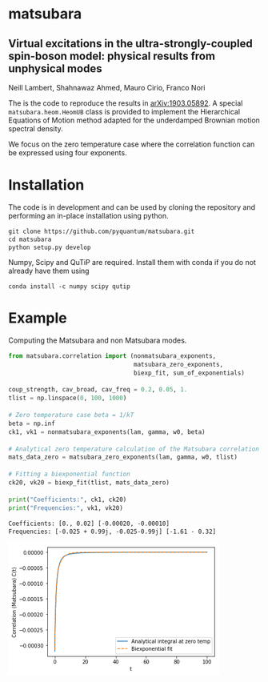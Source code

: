 # matsubara
## Virtual excitations in the ultra-strongly-coupled spin-boson model: physical results from unphysical modes
Neill Lambert, Shahnawaz Ahmed, Mauro Cirio, Franco Nori

The is the code to reproduce the results in [arXiv:1903.05892](arXiv:1903.05892). A special `matsubara.heom.HeomUB` class is provided to implement the Hierarchical Equations of Motion method adapted for the underdamped Brownian motion spectral density.

We focus on the zero temperature case where the correlation function can be expressed using four exponents.

# Installation
The code is in development and can be used by cloning the repository and performing an in-place installation using python.
```
git clone https://github.com/pyquantum/matsubara.git
cd matsubara
python setup.py develop
```
Numpy, Scipy and QuTiP are required. Install them with conda if you do not already have them using
```
conda install -c numpy scipy qutip
```

# Example
Computing the Matsubara and non Matsubara modes.
```python
from matsubara.correlation import (nonmatsubara_exponents,
                                   matsubara_zero_exponents,
                                   biexp_fit, sum_of_exponentials)

coup_strength, cav_broad, cav_freq = 0.2, 0.05, 1.
tlist = np.linspace(0, 100, 1000)

# Zero temperature case beta = 1/kT
beta = np.inf
ck1, vk1 = nonmatsubara_exponents(lam, gamma, w0, beta)

# Analytical zero temperature calculation of the Matsubara correlation
mats_data_zero = matsubara_zero_exponents(lam, gamma, w0, tlist)

# Fitting a biexponential function
ck20, vk20 = biexp_fit(tlist, mats_data_zero)

print("Coefficients:", ck1, ck20)
print("Frequencies:", vk1, vk20)
```

```
Coefficients: [0., 0.02] [-0.00020, -0.00010]
Frequencies: [-0.025 + 0.99j, -0.025-0.99j] [-1.61 - 0.32]
```
![](docs/source/images/matsfitting.png)
